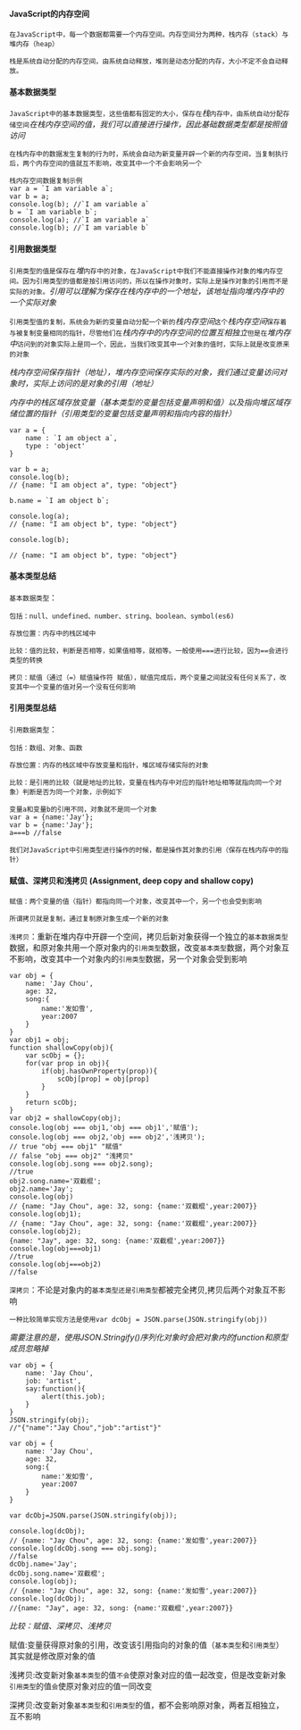 #### JavaScript的内存空间
`在JavaScript中，每一个数据都需要一个内存空间。内存空间分为两种，栈内存（stack）与堆内存（heap）`

`栈是系统自动分配的内存空间，由系统自动释放，堆则是动态分配的内存，大小不定不会自动释放。`
#### 基本数据类型
`JavaScript中的基本数据类型，这些值都有固定的大小，保存在`*栈*`内存中，由系统自动分配存储空间`*在栈内存空间的值，我们可以直接进行操作，因此基础数据类型都是按照值访问*

`在栈内存中的数据发生复制的行为时，系统会自动为新变量开辟一个新的内存空间，当复制执行后，两个内存空间的值就互不影响，改变其中一个不会影响另一个`
```
栈内存空间数据复制示例
var a = `I am variable a`;
var b = a; 
console.log(b); //`I am variable a`
b = `I am variable b`;
console.log(a); //`I am variable a`
console.log(b); //`I am variable b`
```
#### 引用数据类型
`引用类型的值是保存在`*堆*`内存中的对象，在JavaScript中我们不能直接操作对象的堆内存空间。因为引用类型的值都是按引用访问的，所以在操作对象时，实际上是操作对象的引用而不是实际的对象。`*引用可以理解为保存在栈内存中的一个地址，该地址指向堆内存中的一个实际对象*

`引用类型值的复制，系统会为新的变量自动分配一个新的`*栈内存空间*`这个`*栈内存空间*`保存着与被复制变量相同的指针，尽管他们在`*栈内存中的内存空间的位置互相独立*`但是在`*堆内存中*`访问到的对象实际上是同一个，因此，当我们改变其中一个对象的值时，实际上就是改变原来的对象`

*栈内存空间保存指针（地址），堆内存空间保存实际的对象，我们通过变量访问对象时，实际上访问的是对象的引用（地址）*

*内存中的栈区域存放变量（基本类型的变量包括变量声明和值）以及指向堆区域存储位置的指针（引用类型的变量包括变量声明和指向内容的指针）*

```
var a = {
    name : `I am object a`,
    type : 'object'
}

var b = a;
console.log(b);
// {name: "I am object a", type: "object"}

b.name = `I am object b`;

console.log(a);
// {name: "I am object b", type: "object"}

console.log(b);

// {name: "I am object b", type: "object"}

```
#### 基本类型总结
`基本数据类型`：

`包括：null、undefined、number、string、boolean、symbol(es6)`

`存放位置：内存中的栈区域中`

`比较：值的比较，判断是否相等，如果值相等，就相等。一般使用===进行比较，因为==会进行类型的转换`

`拷贝：赋值（通过（=）赋值操作符 赋值），赋值完成后，两个变量之间就没有任何关系了，改变其中一个变量的值对另一个没有任何影响`

#### 引用类型总结
`引用数据类型`：

`包括：数组、对象、函数`

`存放位置：内存的栈区域中存放变量和指针，堆区域存储实际的对象`

`比较：是引用的比较（就是地址的比较，变量在栈内存中对应的指针地址相等就指向同一个对象）判断是否为同一个对象，示例如下`
```
变量a和变量b的引用不同，对象就不是同一个对象
var a = {name:'Jay'};
var b = {name:'Jay'};
a===b //false
```

`我们对JavaScript中引用类型进行操作的时候，都是操作其对象的引用（保存在栈内存中的指针）`

#### 赋值、深拷贝和浅拷贝 (Assignment, deep copy and shallow copy)

`赋值：两个变量的值（指针）都指向同一个对象，改变其中一个，另一个也会受到影响`

`所谓拷贝就是复制，通过复制原对象生成一个新的对象`

`浅拷贝`：重新在堆内存中开辟一个空间，拷贝后新对象获得一个独立的`基本数据类型`数据，和原对象共用一个原对象内的`引用类型`数据，改变`基本类型`数据，两个对象互不影响，改变其中一个对象内的`引用类型`数据，另一个对象会受到影响
```
var obj = {
    name: 'Jay Chou',
    age: 32,
    song:{
        name:'发如雪',
        year:2007
    }
}
var obj1 = obj;
function shallowCopy(obj){
    var scObj = {};
    for(var prop in obj){
        if(obj.hasOwnProperty(prop)){
            scObj[prop] = obj[prop]
        }
    }
    return scObj;
}
var obj2 = shallowCopy(obj);
console.log(obj === obj1,'obj === obj1','赋值');
console.log(obj === obj2,'obj === obj2','浅拷贝');
// true "obj === obj1" "赋值"
// false "obj === obj2" "浅拷贝"
console.log(obj.song === obj2.song);
//true
obj2.song.name='双截棍';
obj2.name='Jay';
console.log(obj)
// {name: "Jay Chou", age: 32, song: {name:'双截棍',year:2007}}
console.log(obj1);
// {name: "Jay Chou", age: 32, song: {name:'双截棍',year:2007}}
console.log(obj2);
{name: "Jay", age: 32, song: {name:'双截棍',year:2007}}
console.log(obj===obj1)
//true
console.log(obj===obj2)
//false
```
`深拷贝`：不论是对象内的`基本类型还是引用类型`都被完全拷贝,拷贝后两个对象互不影响

`一种比较简单实现方法是使用var dcObj = JSON.parse(JSON.stringify(obj))`

*需要注意的是，使用JSON.Stringify()序列化对象时会把对象内的function和原型成员忽略掉*
```
var obj = {
    name: 'Jay Chou',
    job: 'artist',
    say:function(){
        alert(this.job);
    }
}
JSON.stringify(obj);
//"{"name":"Jay Chou","job":"artist"}"
```
```
var obj = {
    name: 'Jay Chou',
    age: 32,
    song:{
        name:'发如雪',
        year:2007
    }
}

var dcObj=JSON.parse(JSON.stringify(obj));

console.log(dcObj);
// {name: "Jay Chou", age: 32, song: {name:'发如雪',year:2007}}
console.log(dcObj.song === obj.song);
//false
dcObj.name='Jay';
dcObj.song.name='双截棍';
console.log(obj);
// {name: "Jay Chou", age: 32, song: {name:'发如雪',year:2007}}
console.log(dcObj);
//{name: "Jay", age: 32, song: {name:'双截棍',year:2007}}
```
*比较：赋值、深拷贝、浅拷贝*

赋值:变量获得原对象的引用，改变该引用指向的对象的值（`基本类型`和`引用类型`）其实就是修改原对象的值

浅拷贝:改变新对象`基本类型`的值`不会`使原对象对应的值一起改变，但是改变新对象`引用类型`的值`会`使原对象对应的值一同改变

深拷贝:改变新对象`基本类型`和`引用类型`的值，都不会影响原对象，两者互相独立，互不影响


